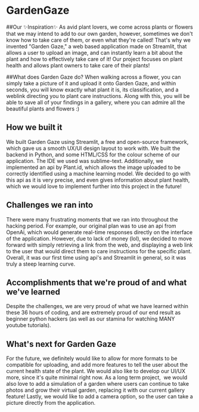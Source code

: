 # GardenGaze

##Our ✨Inspiration✨
As avid plant lovers, we come across plants or flowers that we may intend to add to our own garden, however, sometimes we don't know how to take care of them, or even what they're called! That's why we invented "Garden Gaze," a web based application made on Streamlit, that allows a user to upload an image, and can instantly learn a bit about the plant and how to effectively take care of it! Our project focuses on plant health and allows plant owners to take care of their plants! 

##What does Garden Gaze do?
When walking across a flower, you can simply take a picture of it and upload it onto Garden Gaze, and within seconds, you will know exactly what plant it is, its classification, and a weblink directing you to plant care instructions. Along with this, you will be able to save all of your findings in a gallery, where you can admire all the beautiful plants and flowers :)

## How we built it
We built Garden Gaze using Streamlit, a free and open-source framework, which gave us a smooth UX/UI design layout to work with. We built the backend in Python, and some HTML/CSS for the colour scheme of our application. The IDE we used was sublime-text. Additionally, we implemented an api by Plant.id, which allows the image uploaded to be correctly identified using a machine learning model. We decided to go with this api as it is very precise, and even gives information about plant health, which we would love to implement further into this project in the future! 


## Challenges we ran into
There were many frustrating moments that we ran into throughout the hacking period. For example, our original plan was to use an api from OpenAi, which would generate real-time responses directly on the interface of the application. However, due to lack of money (lol), we decided to move forward with simply retrieving a link from the web, and displaying a web link to the user that would direct them to care instructions for the specific plant. Overall, it was our first time using api's and Streamlit in general, so it was truly a steep learning curve. 

## Accomplishments that we're proud of and what we've learned
Despite the challenges, we are very proud of what we have learned within these 36 hours of coding, and are extremely proud of our end result as beginner python hackers (as well as our stamina for watching MANY youtube tutorials). 

## What's next for Garden Gaze
For the future, we definitely would like to allow for more formats to be compatible for uploading, and add more features to tell the user about the current health state of the plant. We would also like to develop our UI/UX more, since it's quite minimal right now. As a long term project,  we would also love to add a simulation of a garden where users can continue to take photos and grow their virtual garden, replacing it with our current gallery feature! Lastly, we would like to add a camera option, so the user can take a picture directly from the application.
